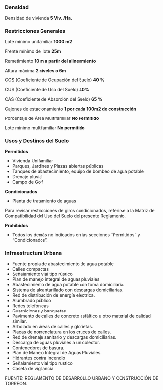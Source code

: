 ﻿
### Densidad

Densidad de vivienda
**5 Viv. /Ha.**

### Restricciones Generales

Lote mínimo unifamiliar
**1000 m2**

Frente mínimo del lote
**25m**

Remetimiento
**10 m a partir del alineamiento**

Altura máxima
**2 niveles o 6m**

COS (Coeficiente de Ocupación del Suelo)
**40 %**

CUS (Coeficiente de Uso del Suelo)
**40%**

CAS (Coeficiente de Absorción del Suelo)
**65 %**

Cajones de estacionamiento
**1 por cada 100m2 de construcción**

Porcentaje de Área Multifamiliar
**No Permitido**

Lote mínimo multifamiliar
**No permitido**

### Usos y Destinos del Suelo

**Permitidos**

* Vivienda Unifamiliar
* Parques, Jardines y Plazas abiertas públicas
* Tanques de abastecimiento, equipo de bombeo de agua potable
* Drenaje pluvial
* Campo de Golf

**Condicionados**

* Planta de tratamiento de aguas

Para revisar restricciones de giros condicionados, referirse a la Matriz de Compatibilidad del Uso del Suelo del presente Reglamento.

**Prohibidos**

* Todos los demás no indicados en las secciones “Permitidos” y “Condicionados”.

### Infraestructura Urbana

* Fuente propia de abastecimiento de agua potable
* Calles compactas
* Señalamiento vial tipo rústico
* Plan de manejo integral de aguas pluviales
* Abastecimiento de agua potable con toma domiciliaria.
* Sistema de alcantarillado con descargas domiciliarias.
* Red de distribución de energía eléctrica.
* Alumbrado público
* Redes telefónicas
* Guarniciones y banquetas
* Pavimento de calles de concreto asfáltico u otro material de calidad similar.
* Arbolado en áreas de calles y glorietas.
* Placas de nomenclatura en los cruces de calles.
* Red de drenaje sanitario y descargas domiciliarias.
* Descarga de aguas pluviales a un colector.
* Contenedores de basura.
* Plan de Manejo Integral de Aguas Pluviales.
* Hidrantes contra incendio
* Señalamiento vial tipo rustico
* Caseta de vigilancia

FUENTE: REGLAMENTO DE DESARROLLO URBANO Y CONSTRUCCIÓN DE TORREÓN.
